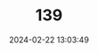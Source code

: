 ---
title: "139"
category: "Acerodon jubatus"
draft: false
date: 2024-02-22 13:03:49
languages:
  English: ["Golden-crowned Flying Fox", "Golden-capped Fruit Bat"]
  German: ["Goldkronenflughund", "Goldkronen-Flughund"]
  Spanish; Castilian: ["Zorro Volador Filipino"]
---